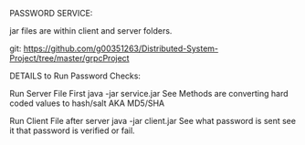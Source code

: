 PASSWORD SERVICE:  

<NoTE> jar files are within client and server folders.

git: https://github.com/g00351263/Distributed-System-Project/tree/master/grpcProject

DETAILS to Run Password Checks:

Run Server File First java -jar service.jar
	See Methods are converting hard coded values to hash/salt 	AKA MD5/SHA

Run Client File after server java -jar client.jar
	See what password is sent
	see it that password is verified or fail.

